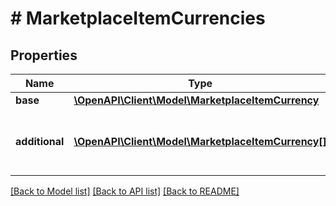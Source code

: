 # # MarketplaceItemCurrencies

## Properties

Name | Type | Description | Notes
------------ | ------------- | ------------- | -------------
**base** | [**\OpenAPI\Client\Model\MarketplaceItemCurrency**](MarketplaceItemCurrency.md) |  | [optional]
**additional** | [**\OpenAPI\Client\Model\MarketplaceItemCurrency[]**](MarketplaceItemCurrency.md) | List of other currencies available for that marketplace | [optional]

[[Back to Model list]](../../README.md#models) [[Back to API list]](../../README.md#endpoints) [[Back to README]](../../README.md)
